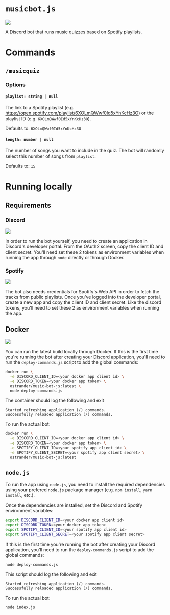 # `musicbot.js`

<a href="https://discord.com/api/oauth2/authorize?client_id=740074306045870100&permissions=36703296&scope=bot">
  <img src="https://img.shields.io/static/v1?logo=discord&logoColor=white&label=&message=Add%20to%20your%20server&color=5865F2" />
</a>

A Discord bot that runs music quizzes based on Spotify playlists.

# Commands

## `/musicquiz`

### Options

#### `playlist: string | null`

The link to a Spotify playlist (e.g. https://open.spotify.com/playlist/6XOLmQWwf0Id5xYnKcHz3O) or the playlist ID (e.g. `6XOLmQWwf0Id5xYnKcHz3O`).

Defaults to: `6XOLmQWwf0Id5xYnKcHz3O`

#### `length: number | null`

The number of songs you want to include in the quiz. The bot will randomly select this number of songs from `playlist`.

Defaults to: `15`

# Running locally

## Requirements

### Discord

<a href="https://discord.com/developers/applications">
  <img src="https://img.shields.io/static/v1?logo=discord&logoColor=white&label=&message=Developer%20Portal&&color=5865F2" />
</a>

In order to run the bot yourself, you need to create an application in Discord's developer portal.
From the OAuth2 screen, copy the client ID and client secret.
You'll need set these 2 tokens as environment variables when running the app through `node` directly or through Docker.

### Spotify

<a href="https://developer.spotify.com/dashboard/login">
  <img src="https://img.shields.io/static/v1?logo=spotify&logoColor=white&label=&message=Developer%20Portal&&color=1DB954" />
</a>

The bot also needs credentials for Spotify's Web API in order to fetch the tracks from public playlists.
Once you've logged into the developer portal, create a new app and copy the client ID and client secret.
Like the discord tokens, you'll need to set these 2 as environment variables when running the app.

## Docker

<a href="https://hub.docker.com/r/ostrander/music-bot-js/tags">
  <img src="https://img.shields.io/static/v1?logo=docker&logoColor=white&label=&message=ostrander/music-bot-js&color=0db7ed" />
</a>

You can run the latest build locally through Docker.
If this is the first time you're running the bot after creating your Discord application, you'll need to run the `deploy-commands.js` script to add the global commands:

```bash
docker run \
  -e DISCORD_CLIENT_ID=<your docker app client id> \
  -e DISCORD_TOKEN=<your docker app token> \
  ostrander/music-bot-js:latest \
  node deploy-commands.js
```

The container should log the following and exit

```
Started refreshing application (/) commands.
Successfully reloaded application (/) commands.
```

To run the actual bot:

```bash
docker run \
  -e DISCORD_CLIENT_ID=<your docker app client id> \
  -e DISCORD_TOKEN=<your docker app token> \
  -e SPOTIFY_CLIENT_ID=<your spotify app client id> \
  -e SPOTIFY_CLIENT_SECRET=<your spotify app client secret> \
  ostrander/music-bot-js:latest
```

## `node.js`

To run the app using `node.js`, you need to install the required dependencies using your prefered `node.js` package manager (e.g. `npm install`, `yarn install`, etc.).

Once the dependencies are installed, set the Discord and Spotify environment variables:

```bash
export DISCORD_CLIENT_ID=<your docker app client id>
export DISCORD_TOKEN=<your docker app token>
export SPOTIFY_CLIENT_ID=<your spotify app client id>
export SPOTIFY_CLIENT_SECRET=<your spotify app client secret>
```

If this is the first time you're running the bot after creating your Discord application, you'll need to run the `deploy-commands.js` script to add the global commands:

```bash
node deploy-commands.js
```

This script should log the following and exit

```
Started refreshing application (/) commands.
Successfully reloaded application (/) commands.
```

To run the actual bot:

```bash
node index.js
```
